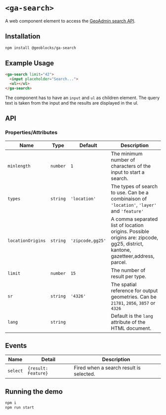 # `<ga-search>`

A web component element to access the [GeoAdmin search API](https://api3.geo.admin.ch/services/sdiservices.html#search).

## Installation

```sh
npm install @geoblocks/ga-search
```

## Example Usage

```html
<ga-search limit="42">
  <input placeholder="Search...">
  <ul></ul>
</ga-search>
```

The component has to have an `input` and `ul` as children element. The query text is taken from the input and the results are displayed in the ul.

## API

### Properties/Attributes

| Name               | Type     | Default          | Description
| ------------------ | -------- | ---------------- | -----------
| `minlength`        | `number` | `1`              | The minimum number of characters of the input to start a search.
| `types`            | `string` | `'location'`     | The types of search to use. Can be a combinaison of `'location'`, `'layer'` and `'feature'`
| `locationOrigins`  | `string` | `'zipcode,gg25'` | A comma separated list of location origins. Possible origins are: zipcode, gg25, district, kantone, gazetteer,address, parcel.
| `limit`            | `number` | `15`             | The number of result per type.
| `sr`               | `string` | `'4326'`         | The spatial reference for output geometries. Can be `21781`, `2056`, `3857` or `4326`
| `lang`             | `string` |                  | Default is the `lang` attribute of the HTML document.

## Events

| Name     | Detail              | Description
| -------- | ------------------- | -----------
| `select` | `{result: Feature}` | Fired when a search result is selected.

## Running the demo

```sh
npm i
npm run start
```
